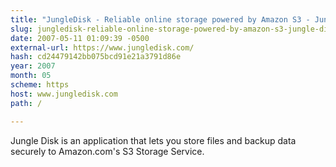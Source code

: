 ```yaml
---
title: "JungleDisk - Reliable online storage powered by Amazon S3 - Jungle Disk"
slug: jungledisk-reliable-online-storage-powered-by-amazon-s3-jungle-disk
date: 2007-05-11 01:09:39 -0500
external-url: https://www.jungledisk.com/
hash: cd24479142bb075bcd91e21a3791d86e
year: 2007
month: 05
scheme: https
host: www.jungledisk.com
path: /

---
```


Jungle Disk is an application that lets you store files and backup data securely to Amazon.com's S3  Storage Service.

